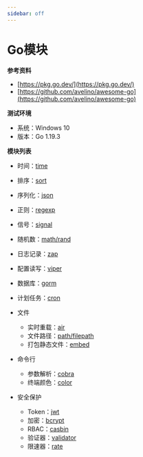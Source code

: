 ```yaml
---
sidebar: off
---
```


# Go模块

**参考资料**

* [https://pkg.go.dev/](https://pkg.go.dev/)
* [https://github.com/avelino/awesome-go](https://github.com/avelino/awesome-go)

**测试环境**

* 系统：Windows 10
* 版本：Go 1.19.3

**模块列表**

* 时间：[time](https://jinhui.dev/coding/go/modules/time.html)
* 排序：[sort](https://jinhui.dev/coding/go/modules/sort.html)
* 序列化：[json](https://jinhui.dev/coding/go/modules/json.html)
* 正则：[regexp](https://jinhui.dev/coding/go/modules/regexp.html)
* 信号：[signal](https://jinhui.dev/coding/go/modules/signal.html)
* 随机数：[math/rand](https://jinhui.dev/coding/go/modules/math-rand.html)
* 日志记录：[zap](https://jinhui.dev/coding/go/modules/zap.html)
* 配置读写：[viper](https://jinhui.dev/coding/go/modules/viper.html)
* 数据库：[gorm](https://jinhui.dev/coding/go/modules/gorm.html)
* 计划任务：[cron](https://jinhui.dev/coding/go/modules/cron.html)
* 文件

  * 实时重载：[air](https://jinhui.dev/coding/go/modules/air.html)
  * 文件路径：[path/filepath](https://jinhui.dev/coding/go/modules/path-filepath.html)
  * 打包静态文件：[embed](https://jinhui.dev/coding/go/modules/embed.html)
* 命令行
  * 参数解析：[cobra](https://jinhui.dev/coding/go/modules/cobra.html)
  * 终端颜色：[color](https://jinhui.dev/coding/go/modules/color.html)
* 安全保护

  * Token：[jwt](https://jinhui.dev/coding/go/modules/jwt.html)
  * 加密：[bcrypt](https://jinhui.dev/coding/go/modules/bcrypt.html)
  * RBAC：[casbin](https://jinhui.dev/coding/go/modules/casbin.html)
  * 验证器：[validator](https://jinhui.dev/coding/go/modules/validator.html)
  * 限速器：[rate](https://jinhui.dev/coding/go/modules/rate.html)
